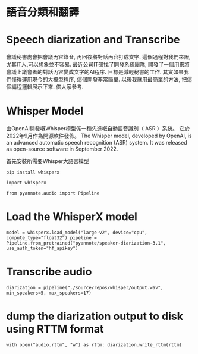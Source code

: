 # 語音分類和翻譯 
# Speech diarization and Transcribe

會議秘書處會把會議內容錄音, 再回後將對話內容打成文字. 這個過程對我們來說,尤其IT人,可以想象並不容易.  最近公司IT部找了開發系統團隊, 開發了一個用來將會議上議會者的對話內容變成文字的AI程序. 目標是減輕秘書的工作.
其實如果我們懂得運用現今的大模型程序, 這個開發非常簡單. 以後我就用最簡單的方法, 把這個編程邏輯展示下來. 供大家參考. 

# Whisper Model
由OpenAI開發嘅Whisper模型係一種先進嘅自動語音識別（ ASR ）系統。 它於2022年9月作為開源軟件發佈。
The Whisper model, developed by OpenAI, is an advanced automatic speech recognition (ASR) system. It was released as open-source software in September 2022.

首先安裝所需要Whisper大語言模型

`pip install whisperx`

`import whisperx`

`from pyannote.audio import Pipeline`

# Load the WhisperX model
`model = whisperx.load_model("large-v2", device="cpu", compute_type="float32")
pipeline = Pipeline.from_pretrained("pyannote/speaker-diarization-3.1",
                                    use_auth_token="hf_apikey")`
# Transcribe audio
`diarization = pipeline("./source/repos/whisper/output.wav", min_speakers=5, max_speakers=17)`


# dump the diarization output to disk using RTTM format
`with open("audio.rttm", "w") as rttm:
    diarization.write_rttm(rttm)`
